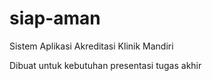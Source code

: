 # siap-aman
Sistem Aplikasi Akreditasi Klinik Mandiri

Dibuat untuk kebutuhan presentasi tugas akhir
